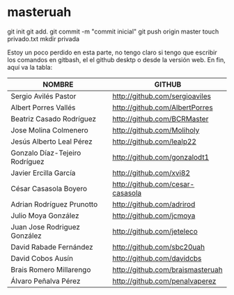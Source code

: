 # masteruah
git init
git add.
git commit -m "commit inicial"
git push origin master
touch privado.txt
mkdir privada

Estoy un poco perdido en esta parte, no tengo claro si tengo que escribir los comandos en gitbash, el el github desktp o desde la versión web. En fin, aquí va la tabla:

|        NOMBRE          |                     GITHUB                        |
|------------------------|---------------------------------------------------|
| Sergio Avilés Pastor  | http://github.com/sergioaviles |
| Albert Porres Vallés  | http://github.com/AlbertPorres |
| Beatriz Casado Rodríguez  | http://github.com/BCRMaster |
| Jose Molina Colmenero   | http://github.com/Moliholy |
| Jesús Alberto Leal Pérez   | http://github.com/lealp22 |
| Gonzalo Díaz-Tejeiro Rodríguez   |http://github.com/gonzalodt1 |
| Javier Ercilla García   | http://github.com/xvi82 |
| César Casasola Boyero  | http://github.com/cesar-casasola |
| Adrian Rodríguez Prunotto  | http://github.com/adrirod |
| Julio Moya González  |http://github.com/jcmoya |
| Juan Jose Rodriguez González   | http://github.com/jeteleco |
| David Rabade Fernández   | http://github.com/sbc20uah  |
| David Cobos Ausín | http://github.com/davidcbs |
| Brais Romero Millarengo   | http://github.com/braismasteruah |
| Álvaro Peñalva Pérez   | http://github.com/penalvaperez |
